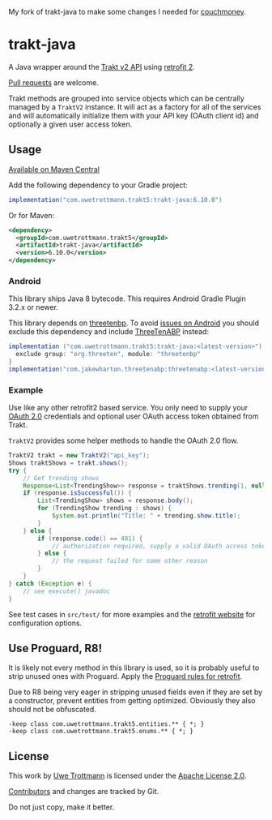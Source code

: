 My fork of trakt-java to make some changes I needed for [couchmoney](https://couchmoney.tv).

trakt-java
==========

A Java wrapper around the [Trakt v2 API](https://trakt.docs.apiary.io/) using [retrofit 2](https://square.github.io/retrofit/).

[Pull requests](CONTRIBUTING.md) are welcome.

Trakt methods are grouped into service objects which can be centrally
managed by a `TraktV2` instance. It will act as a factory for
all of the services and will automatically initialize them with your
API key (OAuth client id) and optionally a given user access token.

## Usage

<a href="https://search.maven.org/search?q=g:com.uwetrottmann.trakt5">Available on Maven Central</a>

Add the following dependency to your Gradle project:

```groovy
implementation("com.uwetrottmann.trakt5:trakt-java:6.10.0")
```

Or for Maven:

```xml
<dependency>
  <groupId>com.uwetrottmann.trakt5</groupId>
  <artifactId>trakt-java</artifactId>
  <version>6.10.0</version>
</dependency>
```

### Android
This library ships Java 8 bytecode. This requires Android Gradle Plugin 3.2.x or newer.

This library depends on [threetenbp](https://github.com/ThreeTen/threetenbp). To avoid 
[issues on Android](https://github.com/JakeWharton/ThreeTenABP#why-not-use-threetenbp) you should exclude this 
dependency and include [ThreeTenABP](https://github.com/JakeWharton/ThreeTenABP) instead:

```groovy
implementation ("com.uwetrottmann.trakt5:trakt-java:<latest-version>") {
  exclude group: "org.threeten", module: "threetenbp"
}
implementation("com.jakewharton.threetenabp:threetenabp:<latest-version>")
```

### Example

Use like any other retrofit2 based service. You only need to supply your 
[OAuth 2.0](https://www.digitalocean.com/community/tutorials/an-introduction-to-oauth-2) credentials and optional user
OAuth access token obtained from Trakt.

`TraktV2` provides some helper methods to handle the OAuth 2.0 flow.

```java
TraktV2 trakt = new TraktV2("api_key");
Shows traktShows = trakt.shows();
try {
    // Get trending shows
    Response<List<TrendingShow>> response = traktShows.trending(1, null, Extended.FULL).execute();
    if (response.isSuccessful()) {
        List<TrendingShow> shows = response.body();
        for (TrendingShow trending : shows) {
            System.out.println("Title: " + trending.show.title);
        }
    } else {
        if (response.code() == 401) {
            // authorization required, supply a valid OAuth access token
        } else {
            // the request failed for some other reason
        }
    }
} catch (Exception e) {
    // see execute() javadoc 
}
```

See test cases in `src/test/` for more examples and the [retrofit website](https://square.github.io/retrofit/) for configuration options.

## Use Proguard, R8!
It is likely not every method in this library is used, so it is probably useful to strip unused ones with Proguard.
Apply the [Proguard rules for retrofit](https://square.github.io/retrofit/#download).

Due to R8 being very eager in stripping unused fields even if they are set by a constructor, 
prevent entities from getting optimized. Obviously they also should not be obfuscated.
```proguard
-keep class com.uwetrottmann.trakt5.entities.** { *; }
-keep class com.uwetrottmann.trakt5.enums.** { *; }
```

## License

This work by [Uwe Trottmann](https://uwetrottmann.com) is licensed under the [Apache License 2.0](LICENSE.txt).

[Contributors](https://github.com/UweTrottmann/trakt-java/graphs/contributors) and changes are tracked by Git.

Do not just copy, make it better.
